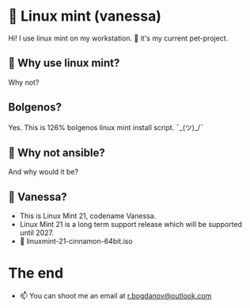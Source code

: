 # 🐍 Linux mint (vanessa)

Hi! I use linux mint on my workstation. 🐶 it's my current pet-project.

## 🐞 Why use linux mint?

Why not?

## Bolgenos?

Yes. This is 126% bolgenos linux mint install script. ¯\_(ツ)_/¯

## 🌱 Why not ansible?

And why would it be?

## 🤖 Vanessa?

- This is Linux Mint 21, codename Vanessa.
- Linux Mint 21 is a long term support release which will be supported until 2027. 
- 🔭 linuxmint-21-cinnamon-64bit.iso

# The end
- 📫 You can shoot me an email at [r.bogdanov@outlook.com](mailto:r.bogdanov@outlook.com)
